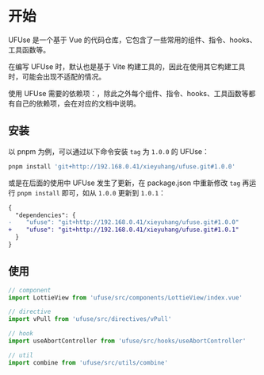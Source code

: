 # 开始

UFUse 是一个基于 Vue 的代码仓库，它包含了一些常用的组件、指令、hooks、工具函数等。

在编写 UFUse 时，默认也是基于 Vite 构建工具的，因此在使用其它构建工具时，可能会出现不适配的情况。

使用 UFUse 需要的依赖项：<Dependencies :show-label="false" deps="vue,sass,@vueuse/core" />，除此之外每个组件、指令、hooks、工具函数等都有自己的依赖项，会在对应的文档中说明。

## 安装

以 pnpm 为例，可以通过以下命令安装 `tag` 为 `1.0.0` 的 UFUse：

```bash
pnpm install 'git+http://192.168.0.41/xieyuhang/ufuse.git#1.0.0'
```

或是在后面的使用中 UFUse 发生了更新，在 package.json 中重新修改 `tag` 再运行 `pnpm install` 即可，如从 `1.0.0` 更新到 `1.0.1`：

```diff
{
  "dependencies": {
-    "ufuse": "git+http://192.168.0.41/xieyuhang/ufuse.git#1.0.0"
+    "ufuse": "git+http://192.168.0.41/xieyuhang/ufuse.git#1.0.1"
  }
}
```

## 使用

```ts
// component
import LottieView from 'ufuse/src/components/LottieView/index.vue'

// directive
import vPull from 'ufuse/src/directives/vPull'

// hook
import useAbortController from 'ufuse/src/hooks/useAbortController'

// util
import combine from 'ufuse/src/utils/combine'
```
